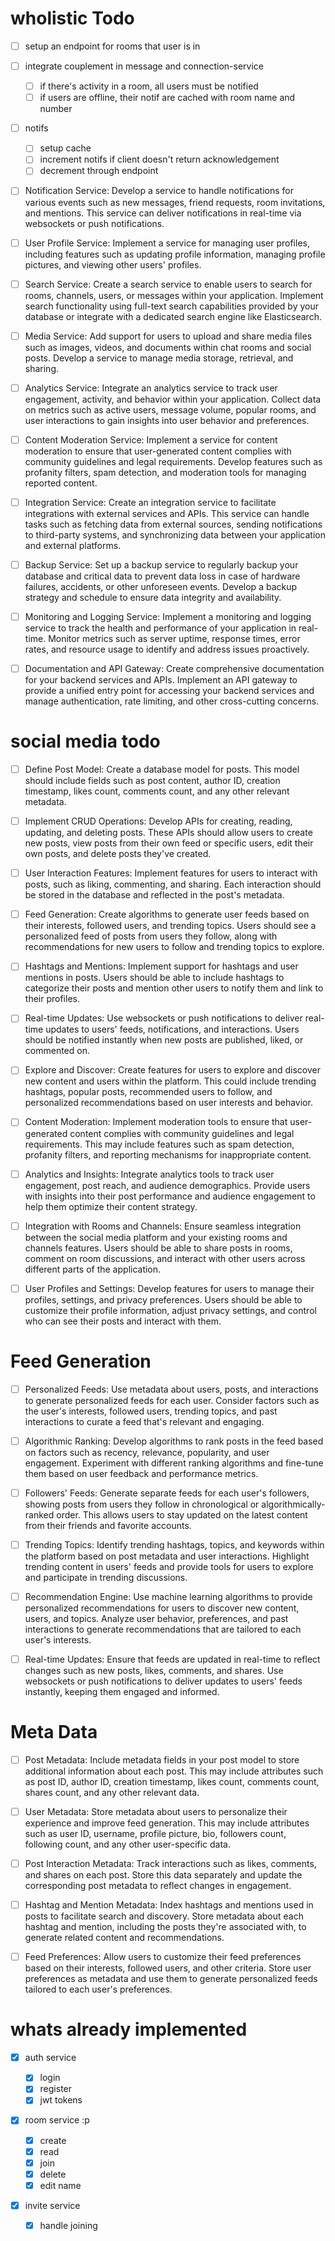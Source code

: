 # wholistic Todo

- [ ] setup an endpoint for rooms that user is in
- [ ] integrate couplement in message and connection-service

  - [ ] if there's activity in a room, all users must be notified
  - [ ] if users are offline, their notif are cached with room name and number

- [ ] notifs

  - [ ] setup cache
  - [ ] increment notifs if client doesn't return acknowledgement
  - [ ] decrement through endpoint

- [ ] Notification Service: Develop a service to handle notifications for various events such as new messages, friend requests, room invitations, and mentions. This service can deliver notifications in real-time via websockets or push notifications.

- [ ] User Profile Service: Implement a service for managing user profiles, including features such as updating profile information, managing profile pictures, and viewing other users' profiles.

- [ ] Search Service: Create a search service to enable users to search for rooms, channels, users, or messages within your application. Implement search functionality using full-text search capabilities provided by your database or integrate with a dedicated search engine like Elasticsearch.

- [ ] Media Service: Add support for users to upload and share media files such as images, videos, and documents within chat rooms and social posts. Develop a service to manage media storage, retrieval, and sharing.

- [ ] Analytics Service: Integrate an analytics service to track user engagement, activity, and behavior within your application. Collect data on metrics such as active users, message volume, popular rooms, and user interactions to gain insights into user behavior and preferences.

- [ ] Content Moderation Service: Implement a service for content moderation to ensure that user-generated content complies with community guidelines and legal requirements. Develop features such as profanity filters, spam detection, and moderation tools for managing reported content.

- [ ] Integration Service: Create an integration service to facilitate integrations with external services and APIs. This service can handle tasks such as fetching data from external sources, sending notifications to third-party systems, and synchronizing data between your application and external platforms.

- [ ] Backup Service: Set up a backup service to regularly backup your database and critical data to prevent data loss in case of hardware failures, accidents, or other unforeseen events. Develop a backup strategy and schedule to ensure data integrity and availability.

- [ ] Monitoring and Logging Service: Implement a monitoring and logging service to track the health and performance of your application in real-time. Monitor metrics such as server uptime, response times, error rates, and resource usage to identify and address issues proactively.

- [ ] Documentation and API Gateway: Create comprehensive documentation for your backend services and APIs. Implement an API gateway to provide a unified entry point for accessing your backend services and manage authentication, rate limiting, and other cross-cutting concerns.

# social media todo

- [ ] Define Post Model: Create a database model for posts. This model should include fields such as post content, author ID, creation timestamp, likes count, comments count, and any other relevant metadata.

- [ ] Implement CRUD Operations: Develop APIs for creating, reading, updating, and deleting posts. These APIs should allow users to create new posts, view posts from their own feed or specific users, edit their own posts, and delete posts they've created.

- [ ] User Interaction Features: Implement features for users to interact with posts, such as liking, commenting, and sharing. Each interaction should be stored in the database and reflected in the post's metadata.

- [ ] Feed Generation: Create algorithms to generate user feeds based on their interests, followed users, and trending topics. Users should see a personalized feed of posts from users they follow, along with recommendations for new users to follow and trending topics to explore.

- [ ] Hashtags and Mentions: Implement support for hashtags and user mentions in posts. Users should be able to include hashtags to categorize their posts and mention other users to notify them and link to their profiles.

- [ ] Real-time Updates: Use websockets or push notifications to deliver real-time updates to users' feeds, notifications, and interactions. Users should be notified instantly when new posts are published, liked, or commented on.

- [ ] Explore and Discover: Create features for users to explore and discover new content and users within the platform. This could include trending hashtags, popular posts, recommended users to follow, and personalized recommendations based on user interests and behavior.

- [ ] Content Moderation: Implement moderation tools to ensure that user-generated content complies with community guidelines and legal requirements. This may include features such as spam detection, profanity filters, and reporting mechanisms for inappropriate content.

- [ ] Analytics and Insights: Integrate analytics tools to track user engagement, post reach, and audience demographics. Provide users with insights into their post performance and audience engagement to help them optimize their content strategy.

- [ ] Integration with Rooms and Channels: Ensure seamless integration between the social media platform and your existing rooms and channels features. Users should be able to share posts in rooms, comment on room discussions, and interact with other users across different parts of the application.

- [ ] User Profiles and Settings: Develop features for users to manage their profiles, settings, and privacy preferences. Users should be able to customize their profile information, adjust privacy settings, and control who can see their posts and interact with them.

# Feed Generation

- [ ] Personalized Feeds: Use metadata about users, posts, and interactions to generate personalized feeds for each user. Consider factors such as the user's interests, followed users, trending topics, and past interactions to curate a feed that's relevant and engaging.

- [ ] Algorithmic Ranking: Develop algorithms to rank posts in the feed based on factors such as recency, relevance, popularity, and user engagement. Experiment with different ranking algorithms and fine-tune them based on user feedback and performance metrics.

- [ ] Followers' Feeds: Generate separate feeds for each user's followers, showing posts from users they follow in chronological or algorithmically-ranked order. This allows users to stay updated on the latest content from their friends and favorite accounts.

- [ ] Trending Topics: Identify trending hashtags, topics, and keywords within the platform based on post metadata and user interactions. Highlight trending content in users' feeds and provide tools for users to explore and participate in trending discussions.

- [ ] Recommendation Engine: Use machine learning algorithms to provide personalized recommendations for users to discover new content, users, and topics. Analyze user behavior, preferences, and past interactions to generate recommendations that are tailored to each user's interests.

- [ ] Real-time Updates: Ensure that feeds are updated in real-time to reflect changes such as new posts, likes, comments, and shares. Use websockets or push notifications to deliver updates to users' feeds instantly, keeping them engaged and informed.

# Meta Data

- [ ] Post Metadata: Include metadata fields in your post model to store additional information about each post. This may include attributes such as post ID, author ID, creation timestamp, likes count, comments count, shares count, and any other relevant data.

- [ ] User Metadata: Store metadata about users to personalize their experience and improve feed generation. This may include attributes such as user ID, username, profile picture, bio, followers count, following count, and any other user-specific data.

- [ ] Post Interaction Metadata: Track interactions such as likes, comments, and shares on each post. Store this data separately and update the corresponding post metadata to reflect changes in engagement.

- [ ] Hashtag and Mention Metadata: Index hashtags and mentions used in posts to facilitate search and discovery. Store metadata about each hashtag and mention, including the posts they're associated with, to generate related content and recommendations.

- [ ] Feed Preferences: Allow users to customize their feed preferences based on their interests, followed users, and other criteria. Store user preferences as metadata and use them to generate personalized feeds tailored to each user's preferences.

# whats already implemented

- [x] auth service

  - [x] login
  - [x] register
  - [x] jwt tokens

- [x] room service :p

  - [x] create
  - [x] read
  - [x] join
  - [x] delete
  - [x] edit name

- [x] invite service
  - [x] handle joining
